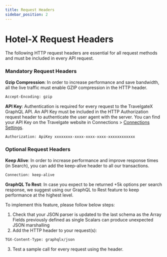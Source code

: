 ```yaml
---
title: Request Headers
sidebar_position: 2
---
```


# Hotel-X Request Headers

The following HTTP request headers are essential for all request methods and must be included in every API request.

### Mandatory Request Headers

**Gzip Compression**: In order to increase performance and save bandwidth, all the live traffic must enable GZIP compression in the HTTP header. 

```html
Accept-Encoding: gzip
```                           

**API Key**: Authentication is required for every request to the TravelgateX GraphQL API. An API Key must be included in the HTTP Authorization request header to authenticate the user agent with the server. You can find your API Key on the Travelgate website in Connections > [Connections Settings](https://app.travelgatex.com/connections/settings).

```html
Authorization: ApiKey xxxxxxxx-xxxx-xxxx-xxxx-xxxxxxxxxxxx
```              

### Optional Request Headers

**Keep Alive**: In order to increase performance and improve response times (in Search), you can add the keep-alive header to all our transactions. 

```html
Connection: keep-alive 
```                                                        
**GraphQL To Rest**: In case you expect to be returned +5k options per search response, we suggest using our GraphQL to Rest feature to keep performance at the highest level.

To implement this feature, please follow below steps:
1. Check that your JSON parser is updated to the last schema as the Array Fields previously defined as single Scalars can produce unexpected JSON marshalling
2. Add the HTTP header to your request(s): 
```html
TGX-Content-Type: graphqlx/json
```  
3. Test a sample call for every request using the header.
